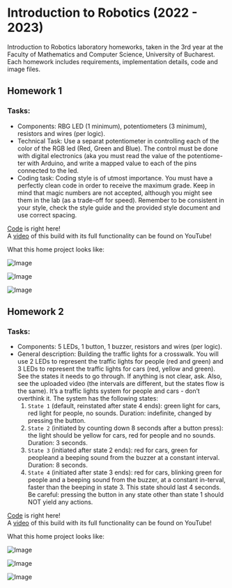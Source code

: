 # Introduction to Robotics (2022 - 2023)

Introduction to Robotics laboratory homeworks, taken in the 3rd year at the Faculty of Mathematics and Computer Science, University of Bucharest. Each homework includes requirements, implementation details, code and image files.

## Homework 1

### Tasks:
  * Components: RBG LED (1 minimum), potentiometers (3 minimum),
resistors and wires (per logic).  
  * Technical Task: Use a separat potentiometer in controlling each of the
color of the RGB led (Red, Green and Blue). The control must be done
with digital electronics (aka you must read the value of the potentiome-
ter with Arduino, and write a mapped value to each of the pins connected
to the led.  
  * Coding task: Coding style is of utmost importance. You must have a
perfectly clean code in order to receive the maximum grade. Keep in mind
that magic numbers are not accepted, although you might see them in the
lab (as a trade-off for speed). Remember to be consistent in your style,
check the style guide and the provided style document and use correct
spacing.  

 [Code](https://github.com/Dani780-C/IntroductionToRobotics/blob/main/homework_1.ino) is right here!  
 A [video](https://www.youtube.com/shorts/NGv-BCZm_9E) of this build with its full functionality can be found on YouTube! 

What this home project looks like:  

 ![Image](https://github.com/Dani780-C/IntroductionToRobotics/blob/main/images/homework_1/homework_1_01.jpeg)  
 
 ![Image](https://github.com/Dani780-C/IntroductionToRobotics/blob/main/images/homework_1/homework_1_02.jpeg)  
 
 ![Image](https://github.com/Dani780-C/IntroductionToRobotics/blob/main/images/homework_1/homework_1_03.jpeg)  
 
 
## Homework 2

### Tasks:  
  * Components: 5 LEDs, 1 button, 1 buzzer, resistors and wires (per logic).  
  * General description: Building the traffic lights for a crosswalk. You will use 2 LEDs to represent the traffic lights for people (red and green) and 3 LEDs to represent the traffic lights for cars (red, yellow and green). See the states it needs to go through. If anything is not clear, ask. Also, see the uploaded video (the intervals are different, but the states flow is the same). It’s a traffic lights system for people and cars - don’t  overthink it. The system has the following states:  
    1. `State 1` (default, reinstated after state 4 ends): green light for cars, red light for people, no sounds. Duration: indefinite, changed  by pressing the button.  
    2. `State 2` (initiated by counting down 8 seconds after a button press): the light should be yellow for cars, red for people and no  sounds. Duration: 3 seconds.  
    3. `State 3` (initiated after state 2 ends): red for cars, green for peopleand a beeping sound from the buzzer at a constant interval. Duration: 8 seconds.  
    4. `State 4` (initiated after state 3 ends): red for cars, blinking green for people and a beeping sound from the buzzer, at a constant in-terval, faster than the beeping in state 3. This state should last 4 seconds.  
    Be careful: pressing the button in any state other than state 1 should NOT yield any actions.  
    
[Code](https://github.com/Dani780-C/IntroductionToRobotics/blob/main/homework_2.ino) is right here!  
A [video](https://www.youtube.com/watch?v=SQXnwjndEao) of this build with its full functionality can be found on YouTube!  

What this home project looks like:  

 ![Image](https://github.com/Dani780-C/IntroductionToRobotics/blob/main/images/homework_1/homework_2_01.jpeg)  
 
 ![Image](https://github.com/Dani780-C/IntroductionToRobotics/blob/main/images/homework_1/homework_2_02.jpeg)  
 
 ![Image](https://github.com/Dani780-C/IntroductionToRobotics/blob/main/images/homework_1/homework_2_03.jpeg)  
 
 
